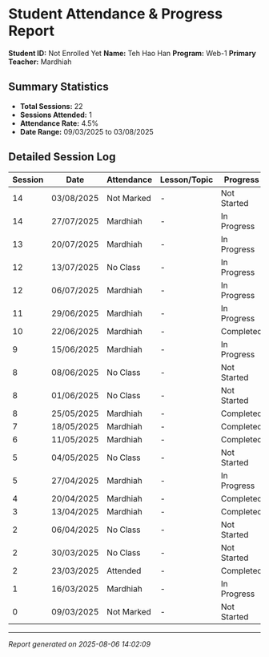 # Student Attendance & Progress Report

**Student ID:** Not Enrolled Yet
**Name:** Teh Hao Han
**Program:** Web-1
**Primary Teacher:** Mardhiah

## Summary Statistics
- **Total Sessions:** 22
- **Sessions Attended:** 1
- **Attendance Rate:** 4.5%
- **Date Range:** 09/03/2025 to 03/08/2025

## Detailed Session Log

| Session | Date | Attendance | Lesson/Topic | Progress |
|---------|------|------------|--------------|----------|
| 14 | 03/08/2025 | Not Marked | - | Not Started |
| 14 | 27/07/2025 | Mardhiah | - | In Progress |
| 13 | 20/07/2025 | Mardhiah | - | In Progress |
| 12 | 13/07/2025 | No Class | - | In Progress |
| 12 | 06/07/2025 | Mardhiah | - | In Progress |
| 11 | 29/06/2025 | Mardhiah | - | In Progress |
| 10 | 22/06/2025 | Mardhiah | - | Completed |
| 9 | 15/06/2025 | Mardhiah | - | In Progress |
| 8 | 08/06/2025 | No Class | - | Not Started |
| 8 | 01/06/2025 | No Class | - | Not Started |
| 8 | 25/05/2025 | Mardhiah | - | Completed |
| 7 | 18/05/2025 | Mardhiah | - | Completed |
| 6 | 11/05/2025 | Mardhiah | - | Completed |
| 5 | 04/05/2025 | No Class | - | Not Started |
| 5 | 27/04/2025 | Mardhiah | - | In Progress |
| 4 | 20/04/2025 | Mardhiah | - | Completed |
| 3 | 13/04/2025 | Mardhiah | - | Completed |
| 2 | 06/04/2025 | No Class | - | Not Started |
| 2 | 30/03/2025 | No Class | - | Not Started |
| 2 | 23/03/2025 | Attended | - | Completed |
| 1 | 16/03/2025 | Mardhiah | - | In Progress |
| 0 | 09/03/2025 | Not Marked | - | Not Started |

---
*Report generated on 2025-08-06 14:02:09*
